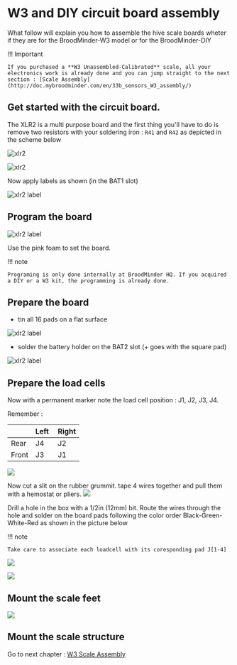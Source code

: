 # W3 and DIY circuit board assembly

What follow will explain you how to assemble the hive scale boards wheter if they are for the BroodMinder-W3 model or for the BroodMinder-DIY


!!! Important

    If you purchased a **W3 Unassembled-Calibrated** scale, all your electronics work is already done and you can jump straight to the next section : [Scale Assembly](http://doc.mybroodminder.com/en/33b_sensors_W3_assembly/)


## Get started with the circuit board.
The XLR2 is a multi purpose board and the first thing you'll have to do is remove two resistors with your soldering iron : `R41` and `R42` as depicted in the scheme below

![xlr2](../assets/36_sensors_DIY.assets/xlr2_board.jpg)

![xlr2](../assets/36_sensors_DIY.assets/xlr2_resistors_scheme.png)


Now apply labels as shown (in the BAT1 slot)

![xlr2 label](../assets/36_sensors_DIY.assets/xlr2_label.jpg)


## Program the board

![xlr2 label](../assets/36_sensors_DIY.assets/xlr2_board_programming.jpg)

Use the pink foam to set the board.

!!! note

    Programing is only done internally at BroodMinder HQ. If you acquired a DIY or a W3 kit, the programming is already done.

## Prepare the board

- tin all 16 pads on a flat surface

![xlr2 label](../assets/36_sensors_DIY.assets/xlr2_tin_pads.jpg)


- solder the battery holder on the BAT2 slot (+ goes with the square pad)

![xlr2 label](../assets/36_sensors_DIY.assets/xlr2_bat_holder.jpg)


## Prepare the load cells

Now with a permanent marker note the load cell position : J1, J2, J3, J4. 

Remember :

| | Left | Right |
|----|----|----|
| Rear | J4 | J2 |
| Front | J3 | J1 |


![](../assets/36_sensors_DIY.assets/xlr2_loadcell_mark_pos.jpg)

Now cut a slit on the rubber grummit. tape 4 wires together and pull them with a hemostat or pliers.
![](../assets/36_sensors_DIY.assets/xlr2_loadcell_wiring.png)
​  

Drill a hole in the box with a 1/2in (12mm) bit.
Route the wires through the hole and solder on the board pads following the color order Black-Green-White-Red as shown in the picture below

!!! note

    Take care to associate each loadcell with its coresponding pad J[1-4]


![](../assets/36_sensors_DIY.assets/xlr2_wired.jpg)


![](../assets/36_sensors_DIY.assets/xlr2_w3_assy.jpg)


## Mount the scale feet

![](../assets/36_sensors_DIY.assets/xlr2_loadcell_feet.jpg)


## Mount the scale structure

Go to next chapter : [W3 Scale Assembly](http://doc.mybroodminder.com/en/33b_sensors_W3_assembly/)
